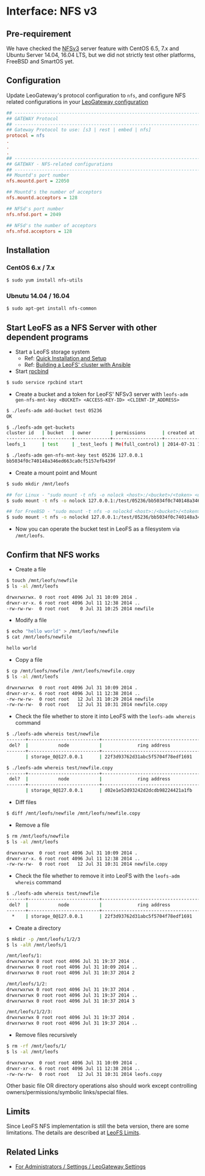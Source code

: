 # Interface: NFS v3
## Pre-requirement

We have checked the <a href="https://en.wikipedia.org/wiki/Network_File_System" target="_blank">NFSv3</a> server feature with CentOS 6.5, 7.x and Ubuntu Server 14.04, 16.04 LTS, but we did not strictly test other platforms, FreeBSD and SmartOS yet.

## Configuration

Update LeoGateway's protocol configuration to `nfs`, and configure NFS related configurations in your [LeoGateway configuration](https://github.com/leo-project/leofs/blob/1.3.2.1/apps/leo_gateway/priv/leo_gateway.conf)


```ini
## --------------------------------------------------------------------
## GATEWAY Protocol
## --------------------------------------------------------------------
## Gateway Protocol to use: [s3 | rest | embed | nfs]
protocol = nfs
.
.
.
## --------------------------------------------------------------------
## GATEWAY - NFS-related configurations
## --------------------------------------------------------------------
## Mountd's port number
nfs.mountd.port = 22050

## Mountd's the number of acceptors
nfs.mountd.acceptors = 128

## NFSd's port number
nfs.nfsd.port = 2049

## NFSd's the number of acceptors
nfs.nfsd.acceptors = 128
```

## Installation
### CentOS 6.x / 7.x

```bash
$ sudo yum install nfs-utils
```

### Ubnutu 14.04 / 16.04

```bash
$ sudo apt-get install nfs-common
```

## Start LeoFS as a NFS Server with other dependent programs

* Start a LeoFS storage system
	*  Ref: [Quick Installation and Setup](/installation/quick.md)
	*  Ref: [Building a LeoFS' cluster with Ansible](/installation/cluster.md)
* Start <a href="https://linux.die.net/man/8/rpcbind" target="_blank">rpcbind</a>

```bash
$ sudo service rpcbind start
```

* Create a bucket and a token for LeoFS' NFSv3 server with `leofs-adm gen-nfs-mnt-key <BUCKET> <ACCESS-KEY-ID> <CLIENT-IP_ADDRESS>`

```bash
$ ./leofs-adm add-bucket test 05236
OK

$ ./leofs-adm get-buckets
cluster id   | bucket   | owner       | permissions      | created at
-------------+----------+-------------+------------------+---------------------------
leofs_1      | test     | _test_leofs | Me(full_control) | 2014-07-31 10:20:42 +0900

$ ./leofs-adm gen-nfs-mnt-key test 05236 127.0.0.1
bb5034f0c740148a346ed663ca0cf5157efb439f
```

* Create a mount point and Mount

```bash
$ sudo mkdir /mnt/leofs

## for Linux - "sudo mount -t nfs -o nolock <host>:/<bucket>/<token> <dir>"
$ sudo mount -t nfs -o nolock 127.0.0.1:/test/05236/bb5034f0c740148a346ed663ca0cf5157efb439f /mnt/leofs

## for FreeBSD - "sudo mount -t nfs -o nolockd <host>:/<bucket>/<token> <dir>"
$ sudo mount -t nfs -o nolockd 127.0.0.1:/test/05236/bb5034f0c740148a346ed663ca0cf5157efb439f /mnt/leofs
```

* Now you can operate the bucket test in LeoFS as a filesystem via `/mnt/leofs`.


## Confirm that NFS works

* Create a file

```bash
$ touch /mnt/leofs/newfile
$ ls -al /mnt/leofs

drwxrwxrwx. 0 root root 4096 Jul 31 10:09 2014 .
drwxr-xr-x. 6 root root 4096 Jul 11 12:38 2014 ..
-rw-rw-rw-  0 root root    0 Jul 31 10:25 2014 newfile
```

* Modify a file

```bash
$ echo "hello world" > /mnt/leofs/newfile
$ cat /mnt/leofs/newfile

hello world
```

* Copy a file

```bash
$ cp /mnt/leofs/newfile /mnt/leofs/newfile.copy
$ ls -al /mnt/leofs

drwxrwxrwx  0 root root 4096 Jul 31 10:09 2014 .
drwxr-xr-x. 6 root root 4096 Jul 11 12:38 2014 ..
-rw-rw-rw-  0 root root   12 Jul 31 10:29 2014 newfile
-rw-rw-rw-  0 root root   12 Jul 31 10:31 2014 newfile.copy
```

* Check the file whether to store it into LeoFS with the `leofs-adm whereis` command

```bash
$ ./leofs-adm whereis test/newfile
-------+--------------------------+--------------------------------------+------------+--------------+----------------+----------------+----------------------------
 del?  |           node           |             ring address             |    size    |   checksum   |  # of chunks   |     clock      |             when
-------+--------------------------+--------------------------------------+------------+--------------+----------------+----------------+----------------------------
       | storage_0@127.0.0.1      | 22f3d93762d31abc5f5704f78edf1691     |        12B |   6f5902ac23 |              0 | 4ffe2d105f1f4  | 2014-07-31 10:29:01 +0900

$ ./leofs-adm whereis test/newfile.copy
-------+--------------------------+--------------------------------------+------------+--------------+----------------+----------------+----------------------------
 del?  |           node           |             ring address             |    size    |   checksum   |  # of chunks   |     clock      |             when
-------+--------------------------+--------------------------------------+------------+--------------+----------------+----------------+----------------------------
       | storage_0@127.0.0.1      | d02e1e52d93242d2dcdb98224421a1fb     |        12B |   6f5902ac23 |              0 | 4ffe2d20343a3  | 2014-07-31 10:31:17 +0900
```

* Diff files

```bash
$ diff /mnt/leofs/newfile /mnt/leofs/newfile.copy
```

* Remove a file

```bash
$ rm /mnt/leofs/newfile
$ ls -al /mnt/leofs

drwxrwxrwx  0 root root 4096 Jul 31 10:09 2014 .
drwxr-xr-x. 6 root root 4096 Jul 11 12:38 2014 ..
-rw-rw-rw-  0 root root   12 Jul 31 10:31 2014 newfile.copy
```

* Check the file whether to remove it into LeoFS with the `leofs-adm whereis` command

```bash
$ ./leofs-adm whereis test/newfile
-------+--------------------------+--------------------------------------+------------+--------------+----------------+----------------+----------------------------
 del?  |           node           |             ring address             |    size    |   checksum   |  # of chunks   |     clock      |             when
-------+--------------------------+--------------------------------------+------------+--------------+----------------+----------------+----------------------------
  *    | storage_0@127.0.0.1      | 22f3d93762d31abc5f5704f78edf1691     |         0B |   d41d8cd98f |              0 | 4ffe2e5d9cffe  | 2014-07-31 10:34:50 +0900
```

* Create a directory

```bash
$ mkdir -p /mnt/leofs/1/2/3
$ ls -alR /mnt/leofs/1

/mnt/leofs/1:
drwxrwxrwx 0 root root 4096 Jul 31 19:37 2014 .
drwxrwxrwx 0 root root 4096 Jul 31 10:09 2014 ..
drwxrwxrwx 0 root root 4096 Jul 31 10:37 2014 2

/mnt/leofs/1/2:
drwxrwxrwx 0 root root 4096 Jul 31 19:37 2014 .
drwxrwxrwx 0 root root 4096 Jul 31 19:37 2014 ..
drwxrwxrwx 0 root root 4096 Jul 31 10:37 2014 3

/mnt/leofs/1/2/3:
drwxrwxrwx 0 root root 4096 Jul 31 19:37 2014 .
drwxrwxrwx 0 root root 4096 Jul 31 19:37 2014 ..
```

* Remove files recursively

```bash
$ rm -rf /mnt/leofs/1/
$ ls -al /mnt/leofs

drwxrwxrwx  0 root root 4096 Jul 31 10:09 2014 .
drwxr-xr-x. 6 root root 4096 Jul 11 12:38 2014 ..
-rw-rw-rw-  0 root root   12 Jul 31 10:31 2014 leofs.copy
```

Other basic file OR directory operations also should work except controlling owners/permissions/symbolic links/special files.


## Limits
Since LeoFS NFS implementation is still the beta version, there are some limitations. The details are described at [LeoFS Limits](/faq/limits.md).


## Related Links

* [For Administrators / Settings / LeoGateway Settings](/admin/settings/leo_gateway.md)
